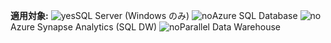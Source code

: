 <Token>**適用対象:** ![yes](media/yes.png)SQL Server (Windows のみ) ![no](media/no.png)Azure SQL Database ![no](media/no.png)Azure Synapse Analytics (SQL DW) ![no](media/no.png)Parallel Data Warehouse </Token>